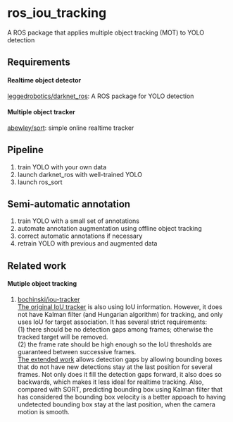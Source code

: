 # ros_iou_tracking
A ROS package that applies multiple object tracking (MOT) to YOLO detection

## Requirements
#### Realtime object detector  
[leggedrobotics/darknet_ros](https://github.com/leggedrobotics/darknet_ros): A ROS package for YOLO detection

#### Multiple object tracker  
[abewley/sort](https://github.com/abewley/sort): simple online realtime tracker  

## Pipeline
1. train YOLO with your own data
2. launch darknet_ros with well-trained YOLO
3. launch ros_sort

## Semi-automatic annotation
1. train YOLO with a small set of annotations
2. automate annotation augmentation using offline object tracking
3. correct automatic annotations if necessary
4. retrain YOLO with previous and augmented data

## Related work
#### Mutiple object tracking
1. [bochinski/iou-tracker](https://github.com/bochinski/iou-tracker)  
[The original IoU tracker](http://elvera.nue.tu-berlin.de/files/1517Bochinski2017.pdf) is also using IoU information. However, it does not have Kalman filter (and Hungarian algorithm) for tracking, and only uses IoU for target association. It has several strict requirements:  
(1) there should be no detection gaps among frames; otherwise the tracked target will be removed.  
(2) the frame rate should be high enough so the IoU thresholds are guaranteed between successive frames.  
[The extended work](http://elvera.nue.tu-berlin.de/files/1547Bochinski2018.pdf) allows detection gaps by allowing bounding boxes that do not have new detections stay at the last position for several frames. Not only does it fill the detection gaps forward, it also does so backwards, which makes it less ideal for realtime tracking. Also, compared with SORT, predicting bounding box using Kalman filter that has considered the bounding box velocity is a better appoach to having undetected bounding box stay at the last position, when the camera motion is smooth.  

